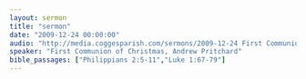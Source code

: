 ```yaml
---
layout: sermon
title: "sermon"
date: "2009-12-24 00:00:00"
audio: "http://media.coggesparish.com/sermons/2009-12-24 First Communion of Christmas, Andrew Pritchard.mp3"
speaker: "First Communion of Christmas, Andrew Pritchard"
bible_passages: ["Philippians 2:5-11","Luke 1:67-79"]
---
```

